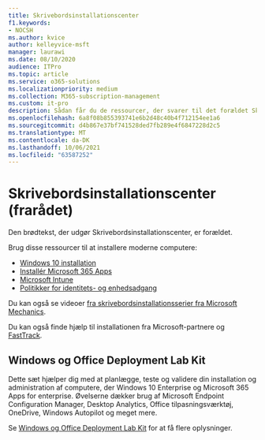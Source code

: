 ```yaml
---
title: Skrivebordsinstallationscenter
f1.keywords:
- NOCSH
ms.author: kvice
author: kelleyvice-msft
manager: laurawi
ms.date: 08/10/2020
audience: ITPro
ms.topic: article
ms.service: o365-solutions
ms.localizationpriority: medium
ms.collection: M365-subscription-management
ms.custom: it-pro
description: Sådan får du de ressourcer, der svarer til det forældet Skrivebordsinstallationscenter.
ms.openlocfilehash: 6a8f08b855393741e6b2d48c40b4f712154ee1a6
ms.sourcegitcommit: d4b867e37bf741528ded7fb289e4f6847228d2c5
ms.translationtype: MT
ms.contentlocale: da-DK
ms.lasthandoff: 10/06/2021
ms.locfileid: "63587252"
---
```

# <a name="desktop-deployment-center-deprecated"></a>Skrivebordsinstallationscenter (frarådet)

Den brødtekst, der udgør Skrivebordsinstallationscenter, er forældet. 

Brug disse ressourcer til at installere moderne computere:

- [Windows 10 installation](/windows/deployment/)
- [Installér Microsoft 365 Apps](/deployoffice/deployment-guide-microsoft-365-apps)
- [Microsoft Intune](/mem/intune/fundamentals/planning-guide)
- [Politikker for identitets- og enhedsadgang](../security/office-365-security/microsoft-365-policies-configurations.md)

Du kan også se videoer [fra skrivebordsinstallationsserier fra Microsoft Mechanics](https://www.aka.ms/watchhowtoshift).

Du kan også finde hjælp til installationen fra Microsoft-partnere og [FastTrack](https://www.microsoft.com/fasttrack/microsoft-365).

## <a name="windows-and-office-deployment-lab-kit"></a>Windows og Office Deployment Lab Kit

Dette sæt hjælper dig med at planlægge, teste og validere din installation og administration af computere, der Windows 10 Enterprise og Microsoft 365 Apps for enterprise. Øvelserne dækker brug af Microsoft Endpoint Configuration Manager, Desktop Analytics, Office tilpasningsværktøj, OneDrive, Windows Autopilot og meget mere.

Se [Windows og Office Deployment Lab Kit](modern-desktop-deployment-and-management-lab.md) for at få flere oplysninger.